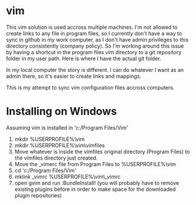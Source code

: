 vim
===

This vim solution is used accross multiple machines.    I'm not allowed to create links to any file in program files, so I currently
don't have a way to sync in github in my work computer, as I don't
have admin privileges to this directory consistently (company policy).
So I'm working around this issue by having a shortcut in the program
files vim directory to a git repository folder in my user path.  Here
is where I have the actual git folder. 

In my local computer the story is different.  I can do whatever I want
as an admin there, so it's easier to create links and mappings.

This is my attempt to sync vim configuration files accross computers.

Installing on Windows
=====================

Assuming vim is installed in 'c:/Program Files/Vim'

1. mkdir %USERPROFILE%\vim
2. mkdir %USERPROFILE%\vim\vimfiles
3. Move whatever is inside the vimfiles original directory (Program Files) to the vimfiles directory just created.
4. Move the _vimerc file from Program Files to %USERPROFILE%\vim
5. cd 'c:/Program Files/Vim'
6. mklink _vimrc %USERPROFILE%\vim\\_vimrc
7. open gvim and run :BundleInstall! (you will probably have to remove existing plugins before in order to make space for the downloaded plugin repositories)
